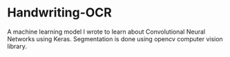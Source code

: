 # Handwriting-OCR
A machine learning model I wrote to learn about Convolutional Neural Networks using Keras. Segmentation is done using opencv computer vision library.
